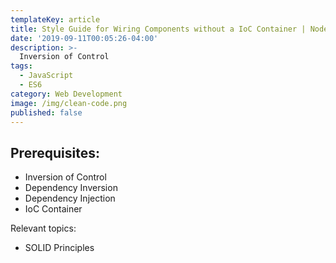 ```yaml
---
templateKey: article
title: Style Guide for Wiring Components without a IoC Container | Node.js w/ TypeScript
date: '2019-09-11T00:05:26-04:00'
description: >-
  Inversion of Control 
tags:
  - JavaScript
  - ES6
category: Web Development
image: /img/clean-code.png
published: false
---
```


## Prerequisites:

- Inversion of Control
- Dependency Inversion
- Dependency Injection
- IoC Container

Relevant topics:
- SOLID Principles


